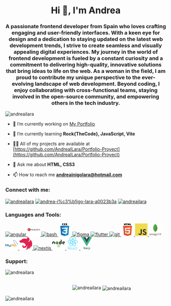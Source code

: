 <h1 align="center">Hi 👋, I'm Andrea</h1>
<h3 align="center">A passionate frontend developer from Spain who loves crafting engaging and user-friendly interfaces. With a keen eye for design and a dedication to staying updated on the latest web development trends, I strive to create seamless and visually appealing digital experiences. My journey in the world of frontend development is fueled by a constant curiosity and a commitment to delivering high-quality, innovative solutions that bring ideas to life on the web. As a woman in the field, I am proud to contribute my unique perspective to the ever-evolving landscape of web development. Beyond coding, I enjoy collaborating with cross-functional teams, staying involved in the open-source community, and empowering others in the tech industry.</h3>

<p align="left"> <img src="https://komarev.com/ghpvc/?username=andreailara&label=Profile%20views&color=0e75b6&style=flat" alt="andreailara" /> </p>

- 🔭 I’m currently working on [My Portfolio](https://github.com/AndreaILara/Portfolio-Proyect)

- 🌱 I’m currently learning **Rock{TheCode}, JavaScript, Vite**

- 👨‍💻 All of my projects are available at [https://github.com/AndreaILara/Portfolio-Proyect](https://github.com/AndreaILara/Portfolio-Proyect)

- 💬 Ask me about **HTML, CSS3**

- 📫 How to reach me **andreainigolara@hotmail.com**

<h3 align="left">Connect with me:</h3>
<p align="left">
<a href="https://codepen.io/andreailara" target="blank"><img align="center" src="https://raw.githubusercontent.com/rahuldkjain/github-profile-readme-generator/master/src/images/icons/Social/codepen.svg" alt="andreailara" height="30" width="40" /></a>
<a href="https://linkedin.com/in/andrea-i%c3%b1igo-lara-a0023b3a" target="blank"><img align="center" src="https://raw.githubusercontent.com/rahuldkjain/github-profile-readme-generator/master/src/images/icons/Social/linked-in-alt.svg" alt="andrea-i%c3%b1igo-lara-a0023b3a" height="30" width="40" /></a>
<a href="https://instagram.com/andreailara" target="blank"><img align="center" src="https://raw.githubusercontent.com/rahuldkjain/github-profile-readme-generator/master/src/images/icons/Social/instagram.svg" alt="andreailara" height="30" width="40" /></a>
</p>

<h3 align="left">Languages and Tools:</h3>
<p align="left"> <a href="https://angular.io" target="_blank" rel="noreferrer"> <img src="https://angular.io/assets/images/logos/angular/angular.svg" alt="angular" width="40" height="40"/> </a> <a href="https://angular.io" target="_blank" rel="noreferrer"> <img src="https://raw.githubusercontent.com/devicons/devicon/master/icons/angularjs/angularjs-original-wordmark.svg" alt="angularjs" width="40" height="40"/> </a> <a href="https://www.gnu.org/software/bash/" target="_blank" rel="noreferrer"> <img src="https://www.vectorlogo.zone/logos/gnu_bash/gnu_bash-icon.svg" alt="bash" width="40" height="40"/> </a> <a href="https://www.w3schools.com/css/" target="_blank" rel="noreferrer"> <img src="https://raw.githubusercontent.com/devicons/devicon/master/icons/css3/css3-original-wordmark.svg" alt="css3" width="40" height="40"/> </a> <a href="https://www.figma.com/" target="_blank" rel="noreferrer"> <img src="https://www.vectorlogo.zone/logos/figma/figma-icon.svg" alt="figma" width="40" height="40"/> </a> <a href="https://flutter.dev" target="_blank" rel="noreferrer"> <img src="https://www.vectorlogo.zone/logos/flutterio/flutterio-icon.svg" alt="flutter" width="40" height="40"/> </a> <a href="https://git-scm.com/" target="_blank" rel="noreferrer"> <img src="https://www.vectorlogo.zone/logos/git-scm/git-scm-icon.svg" alt="git" width="40" height="40"/> </a> <a href="https://www.w3.org/html/" target="_blank" rel="noreferrer"> <img src="https://raw.githubusercontent.com/devicons/devicon/master/icons/html5/html5-original-wordmark.svg" alt="html5" width="40" height="40"/> </a> <a href="https://developer.mozilla.org/en-US/docs/Web/JavaScript" target="_blank" rel="noreferrer"> <img src="https://raw.githubusercontent.com/devicons/devicon/master/icons/javascript/javascript-original.svg" alt="javascript" width="40" height="40"/> </a> <a href="https://www.mongodb.com/" target="_blank" rel="noreferrer"> <img src="https://raw.githubusercontent.com/devicons/devicon/master/icons/mongodb/mongodb-original-wordmark.svg" alt="mongodb" width="40" height="40"/> </a> <a href="https://www.mysql.com/" target="_blank" rel="noreferrer"> <img src="https://raw.githubusercontent.com/devicons/devicon/master/icons/mysql/mysql-original-wordmark.svg" alt="mysql" width="40" height="40"/> </a> <a href="https://nestjs.com/" target="_blank" rel="noreferrer"> <img src="https://raw.githubusercontent.com/devicons/devicon/master/icons/nestjs/nestjs-plain.svg" alt="nestjs" width="40" height="40"/> </a> <a href="https://nextjs.org/" target="_blank" rel="noreferrer"> <img src="https://cdn.worldvectorlogo.com/logos/nextjs-2.svg" alt="nextjs" width="40" height="40"/> </a> <a href="https://nodejs.org" target="_blank" rel="noreferrer"> <img src="https://raw.githubusercontent.com/devicons/devicon/master/icons/nodejs/nodejs-original-wordmark.svg" alt="nodejs" width="40" height="40"/> </a> <a href="https://reactjs.org/" target="_blank" rel="noreferrer"> <img src="https://raw.githubusercontent.com/devicons/devicon/master/icons/react/react-original-wordmark.svg" alt="react" width="40" height="40"/> </a> <a href="https://vuejs.org/" target="_blank" rel="noreferrer"> <img src="https://raw.githubusercontent.com/devicons/devicon/master/icons/vuejs/vuejs-original-wordmark.svg" alt="vuejs" width="40" height="40"/> </a> </p>

<h3 align="left">Support:</h3>
<p><a href="https://www.buymeacoffee.com/andreailara"> <img align="left" src="https://cdn.buymeacoffee.com/buttons/v2/default-yellow.png" height="50" width="210" alt="andreailara" /></a></p><br><br>

<p><img align="left" src="https://github-readme-stats.vercel.app/api/top-langs?username=andreailara&show_icons=true&locale=en&layout=compact" alt="andreailara" /></p>

<p>&nbsp;<img align="center" src="https://github-readme-stats.vercel.app/api?username=andreailara&show_icons=true&locale=en" alt="andreailara" /></p>

<p><img align="center" src="https://github-readme-streak-stats.herokuapp.com/?user=andreailara&" alt="andreailara" /></p>

